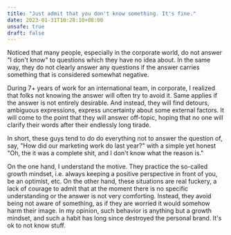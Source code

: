 ```yaml
---
title: "Just admit that you don't know something. It's fine."
date: 2023-01-31T10:28:10+08:00
unsafe: true
draft: false
---
```


Noticed that many people, especially in the corporate world, do not answer "I don't know" to questions which they have no idea about. In the same way, they do not clearly answer any questions if the answer carries something that is considered somewhat negative.

During 7+ years of work for an international team, in corporate, I realized that folks not knowing the answer will often try to avoid it. Same applies if the answer is not entirely desirable. And instead, they will find detours, ambiguous expressions, express uncertainty about some external factors. It will come to the point that they will answer off-topic, hoping that no one will clarify their words after their endlessly long tirade. 

In short, these guys tend to do do everything not to answer the question of, say, "How did our marketing work do last year?" with a simple yet honest "Oh, the it was a complete shit, and I don't know what the reason is."

On the one hand, I understand the motive. They practice the so-called growth mindset, i.e. always keeping a positive perspective in front of you, be an optimist, etc. On the other hand, these situations are real fuckery, a lack of courage to admit that at the moment there is no specific understanding or the answer is not very comforting. Instead, they avoid being not aware of something, as if they are worried it would somehow harm their image. In my opinion, such behavior is anything but a growth mindset, and such a habit has long since destroyed the personal brand. It's ok to not know stuff.
